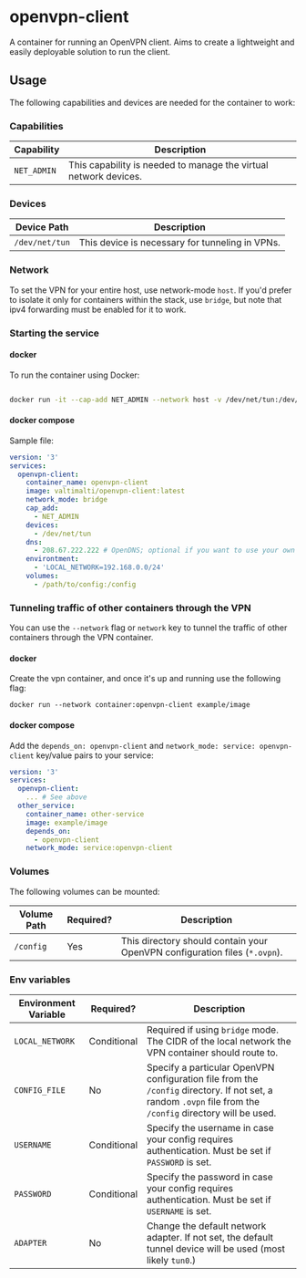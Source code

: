 # openvpn-client

A container for running an OpenVPN client. Aims to create a lightweight and easily deployable solution to run the client.

## Usage

The following capabilities and devices are needed for the container to work:

### Capabilities

| Capability | Description |
|-------------|--------------------------------------------------------------------------------------------------------|
| `NET_ADMIN` | This capability is needed to manage the virtual network devices. |

### Devices

| Device Path | Description |
|-------------------|---------------------------------------------------------|
| `/dev/net/tun` | This device is necessary for tunneling in VPNs. |

### Network
To set the VPN for your entire host, use network-mode `host`. If you'd prefer to isolate it only for containers within the stack, use `bridge`, but note that ipv4 forwarding must be enabled for it to work.

### Starting the service

#### docker
  
To run the container using Docker:

```bash

docker run -it --cap-add NET_ADMIN --network host -v /dev/net/tun:/dev/net/tun -v /path/to/config:/config -e CONFIG_FILE=your_config.ovpn valtimalti/openvpn-client:latest

```

#### docker compose

Sample file:

```yaml
version: '3'
services:
  openvpn-client:
    container_name: openvpn-client
    image: valtimalti/openvpn-client:latest
    network_mode: bridge
    cap_add:
      - NET_ADMIN
    devices:
      - /dev/net/tun
    dns:
      - 208.67.222.222 # OpenDNS; optional if you want to use your own DNS
    environtment:
      - 'LOCAL_NETWORK=192.168.0.0/24'
    volumes:
      - /path/to/config:/config
```

### Tunneling traffic of other containers through the VPN

You can use the `--network` flag or `network` key to tunnel the traffic of other containers through the VPN container.

#### docker
Create the vpn container, and once it's up and running use the following flag:

```
docker run --network container:openvpn-client example/image
```

#### docker compose
Add the `depends_on: openvpn-client` and `network_mode: service: openvpn-client` key/value pairs to your service:

```yaml
version: '3'
services:
  openvpn-client:
    ... # See above
  other_service:
    container_name: other-service
    image: example/image
    depends_on:
      - openvpn-client
    network_mode: service:openvpn-client

```

### Volumes

The following volumes can be mounted:

| Volume Path | Required? | Description |
|---------------|---------------|---------------------------------------------------------------------------------------------------------|
| `/config` | Yes | This directory should contain your OpenVPN configuration files (`*.ovpn`). |

### Env variables

| Environment Variable | Required? | Description |
|----------------------|---------------|-----------------------------------------------------------------------------------------------------------------|
| `LOCAL_NETWORK` | Conditional | Required if using `bridge` mode. The CIDR of the local network the VPN container should route to. |
| `CONFIG_FILE` | No | Specify a particular OpenVPN configuration file from the `/config` directory. If not set, a random `.ovpn` file from the `/config` directory will be used. |
| `USERNAME` | Conditional | Specify the username in case your config requires authentication. Must be set if `PASSWORD` is set. |
| `PASSWORD` | Conditional | Specify the password in case your config requires authentication. Must be set if `USERNAME` is set. |
| `ADAPTER` | No | Change the default network adapter. If not set, the default tunnel device will be used (most likely `tun0`.) |

